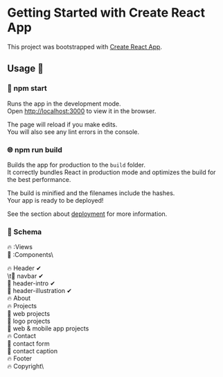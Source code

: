 # Getting Started with Create React App

This project was bootstrapped with [Create React App](https://github.com/facebook/create-react-app).

## Usage 🔧

### 🚀 npm start

Runs the app in the development mode.\
Open [http://localhost:3000](http://localhost:3000) to view it in the browser.

The page will reload if you make edits.\
You will also see any lint errors in the console.

### 🌐 npm run build

Builds the app for production to the `build` folder.\
It correctly bundles React in production mode and optimizes the build for the best performance.

The build is minified and the filenames include the hashes.\
Your app is ready to be deployed!

See the section about [deployment](https://facebook.github.io/create-react-app/docs/deployment) for more information.

### 📝 Schema
🔥 :Views\
📍 :Components\

🔥 Header ✔\
    \t📍 navbar ✔\
    📍 header-intro ✔\
    📍 header-illustration ✔\
🔥 About\
🔥 Projects\
    📍 web projects\
    📍 logo projects\
    📍 web & mobile app projects\
🔥 Contact\
    📍 contact form\
    📍 contact caption\
🔥 Footer\
🔥 Copyright\  
